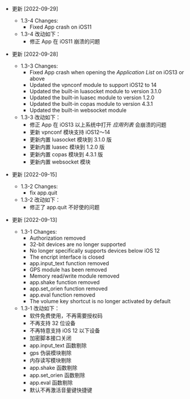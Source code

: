 * 更新 [2022-09-29]
	- 1.3-4 Changes:
		- Fixed App crash on iOS11
	- 1.3-4 改动如下：
		- 修正 App 在 iOS11 崩溃的问题

* 更新 [2022-09-28]
	- 1.3-3 Changes:
		- Fixed App crash when opening the *Application List* on iOS13 or above
		- Updated the vpnconf module to support iOS12 to 14 
		- Updated the built-in luasocket module to version 3.1.0 
		- Updated the built-in luasec module to version 1.2.0 
		- Updated the built-in copas module to version 4.3.1 
		- Updated the built-in websocket module
	- 1.3-3 改动如下：
		- 修正 App 在 iOS13 以上系统中打开 *应用列表* 会崩溃的问题
		- 更新 vpnconf 模块支持 iOS12～14
		- 更新内置 luasocket 模块到 3.1.0 版
		- 更新内置 luasec 模块到 1.2.0 版
		- 更新内置 copas 模块到 4.3.1 版
		- 更新内置 websocket 模块

* 更新 [2022-09-15]
	- 1.3-2 Changes: 
		- fix app.quit
	- 1.3-2 改动如下：
		- 修正了 app.quit 不好使的问题

* 更新 [2022-09-13]
	- 1.3-1 Changes: 
		- Authorization removed
		- 32-bit devices are no longer supported
		- No longer specifically supports devices below iOS 12
		- The encript interface is closed 
		- app.input_text function removed
		- GPS module has been removed
		- Memory read/write module removed
		- app.shake function removed
		- app.set_orien function removed
		- app.eval function removed
		- The volume key shortcut is no longer activated by default
	- 1.3-1 改动如下：
		- 软件免费使用，不再需要授权码
		- 不再支持 32 位设备
		- 不再特意支持 iOS 12 以下设备
		- 加密脚本接口关闭
		- app.input_text 函数剔除
		- gps 伪装模块剔除
		- 内存读写模块剔除
		- app.shake 函数剔除
		- app.set_orien 函数剔除
		- app.eval 函数剔除
		- 默认不再激活音量键快捷键